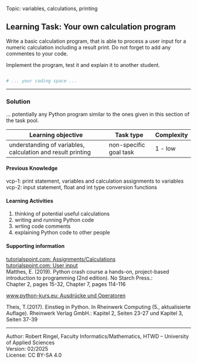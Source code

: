 Topic: variables, calculations, printing

## Learning Task: Your own calculation program

Write a basic calculation program, that is able to process a user input for a numeric calculation including a result print.
Do not forget to add any commentes to your code.

Implement the program, test it and explain it to another student.

``` python

# ... your coding space ...


```

---------------------------------------

### Solution

... potentially any Python program similar to the ones given in this section of the task pool.

| **Learning objective**                         | **Task type**   | **Complexity** |
| ---------------------------------------------- | --------------- | -------------- |
| understanding of variables, calculation and result printing | non-specific goal task | 1 - low |  

#### Previous Knowledge

vcp-1: print statement, variables and calculation assignments to variables  
vcp-2: input statement, float and int type conversion functions  

#### Learning Activities

1) thinking of potential useful calculations
2) writing and running Python code
3) wrting code comments
4) explaining Python code to other people

#### Supporting information

[tutorialspoint.com: Assignments/Calculations](https://www.tutorialspoint.com/python/python_assignment_operators.htm)  
[tutorialspoint.com: User input](https://www.tutorialspoint.com/python/python_user_input.htm)  
Matthes, E. (2019). Python crash course a hands-on, project-based introduction to programming (2nd edition). No Starch Press.:  
Chapter 2, pages 15-32, Chapter 7, pages 114-116  

[www.python-kurs.eu: Ausdrücke und Operatoren](https://www.python-kurs.eu/python3_operatoren.php)

Theis, T.(2017). Einstieg in Python. In Rheinwerk Computing (5., aktualisierte Auflage). Rheinwerk Verlag GmbH.:
Kapitel 2, Seiten 23-27 und Kapitel 3, Seiten 37-39

---------------------------------------

Author: Robert Ringel, Faculty Informatics/Mathematics, HTWD – University of Applied Sciences  
Version: 02/2025  
License: CC BY-SA 4.0